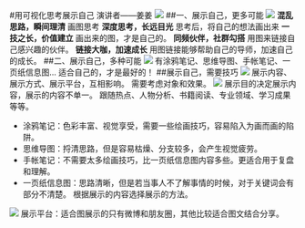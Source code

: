 #用可视化思考展示自己
演讲者——姜姜
![](./_image/2017-02-12-12-13-38.jpg)
##一、展示自己，更多可能
![](./_image/2017-02-12-12-14-50.jpg)
**混乱思路，瞬间理清**
画图思考
**深度思考，长远目光**
思考后，将自己的想法画出来
**一技之长，价值建立**
画出来的图，才是自己的。
**同频伙伴，社群勾搭**
用图来链接自己感兴趣的伙伴。
**链接大咖，加速成长**
用图链接能够帮助自己的导师，加速自己的成长。
##二、展示自己，多种可能
![](./_image/2017-02-12-14-08-00.jpg)
有涂鸦笔记、思维导图、手帐笔记、一页纸信息图...
适合自己的，才是最好的！
##展示自己，需要技巧
![](./_image/2017-02-12-14-09-23.jpg)
展示内容、展示方式、展示平台，互相影响。
需要考虑对象和效果。
![](./_image/2017-02-12-14-11-47.jpg)
展示目的决定展示内容，展示的内容不单一。
跟随热点、人物分析、书籍阅读、专业领域、学习成果等等。
* 涂鸦笔记：色彩丰富、视觉享受，需要一些绘画技巧，容易陷入为画而画的陷阱。
* 思维导图：捋清思路，但是容易枯燥、分支较多，会产生视觉疲劳。
* 手帐笔记：不需要太多绘画技巧，比一页纸信息图内容多些。更适合用于复盘和理解。
* 一页纸信息图：思路清晰，但是若当事人不了解事情的时候，对于关键词会有部分不清楚。
根据展示的内容选择展示的方法。

![](./_image/2017-02-12-14-19-58.jpg)
展示平台：适合图展示的只有微博和朋友圈，其他比较适合图文结合分享。